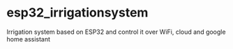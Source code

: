 # esp32_irrigationsystem
Irrigation system based on ESP32 and control it over WiFi, cloud and google home assistant
